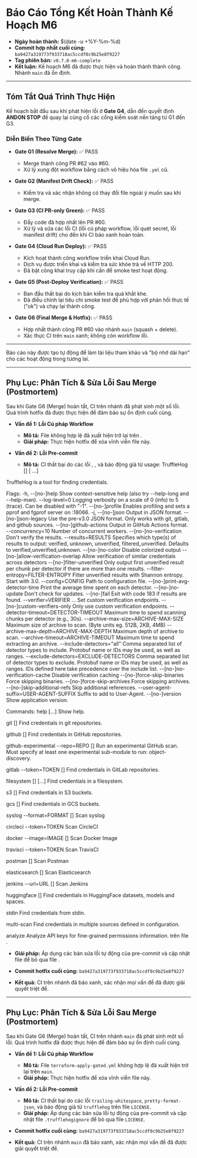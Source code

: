 # Báo Cáo Tổng Kết Hoàn Thành Kế Hoạch M6

- **Ngày hoàn thành:** $(date -u +%Y-%m-%d)
- **Commit hợp nhất cuối cùng:** `ba9427a319773f933718ac5ccdf0c9b25e8f9227`
- **Tag phiên bản:** `v0.7.0-m6-complete`
- **Kết luận:** Kế hoạch M6 đã được thực hiện và hoàn thành thành công. Nhánh `main` đã ổn định.

---

## Tóm Tắt Quá Trình Thực Hiện

Kế hoạch bắt đầu sau khi phát hiện lỗi ở **Gate G4**, dẫn đến quyết định **ANDON STOP** để quay lại củng cố các cổng kiểm soát nền tảng từ G1 đến G3.

### Diễn Biến Theo Từng Gate

- **Gate G1 (Resolve Merge):** ✅ PASS
  - Merge thành công PR #62 vào #60.
  - Xử lý xung đột workflow bằng cách vô hiệu hóa file `.yml` cũ.

- **Gate G2 (Manifest Drift Check):** ✅ PASS
  - Kiểm tra và xác nhận không có thay đổi file ngoài ý muốn sau khi merge.

- **Gate G3 (CI PR-only Green):** ✅ PASS
  - Đẩy code đã hợp nhất lên PR #60.
  - Xử lý và sửa các lỗi CI (lỗi cú pháp workflow, lỗi quét secret, lỗi manifest drift) cho đến khi CI báo xanh hoàn toàn.

- **Gate G4 (Cloud Run Deploy):** ✅ PASS
  - Kích hoạt thành công workflow triển khai Cloud Run.
  - Dịch vụ được triển khai và kiểm tra sức khỏe trả về HTTP 200.
  - Đã bật công khai truy cập khi cần để smoke test hoạt động.

- **Gate G5 (Post-Deploy Verification):** ✅ PASS
  - Ban đầu thất bại do kịch bản kiểm tra quá khắt khe.
  - Đã điều chỉnh lại tiêu chí smoke test để phù hợp với phản hồi thực tế ("ok") và chạy lại thành công.

- **Gate G6 (Final Merge & Hotfix):** ✅ PASS
  - Hợp nhất thành công PR #60 vào nhánh `main` (squash + delete).
  - Xác thực CI trên `main` xanh; không còn workflow lỗi.

---

Báo cáo này được tạo tự động để làm tài liệu tham khảo và "bộ nhớ dài hạn" cho các hoạt động trong tương lai.

---
## Phụ Lục: Phân Tích & Sửa Lỗi Sau Merge (Postmortem)

Sau khi Gate G6 (Merge) hoàn tất, CI trên nhánh  đã phát sinh một số lỗi. Quá trình hotfix đã được thực hiện để đảm bảo sự ổn định cuối cùng.

- **Vấn đề 1: Lỗi Cú pháp Workflow**
  - **Mô tả:** File  không hợp lệ đã xuất hiện trở lại trên .
  - **Giải pháp:** Thực hiện hotfix để xóa vĩnh viễn file này.

- **Vấn đề 2: Lỗi Pre-commit**
  - **Mô tả:** CI thất bại do các lỗi , , và báo động giả từ usage: TruffleHog [<flags>] <command> [<args> ...]

TruffleHog is a tool for finding credentials.


Flags:
  -h, --[no-]help                Show context-sensitive help (also try
                                 --help-long and --help-man).
      --log-level=0              Logging verbosity on a scale of 0 (info) to 5
                                 (trace). Can be disabled with "-1".
      --[no-]profile             Enables profiling and sets a pprof and fgprof
                                 server on :18066.
  -j, --[no-]json                Output in JSON format.
      --[no-]json-legacy         Use the pre-v3.0 JSON format. Only works with
                                 git, gitlab, and github sources.
      --[no-]github-actions      Output in GitHub Actions format.
      --concurrency=10           Number of concurrent workers.
      --[no-]no-verification     Don't verify the results.
      --results=RESULTS          Specifies which type(s) of results to
                                 output: verified, unknown, unverified,
                                 filtered_unverified. Defaults to
                                 verified,unverified,unknown.
      --[no-]no-color            Disable colorized output
      --[no-]allow-verification-overlap
                                 Allow verification of similar credentials
                                 across detectors
      --[no-]filter-unverified   Only output first unverified result per
                                 chunk per detector if there are more than one
                                 results.
      --filter-entropy=FILTER-ENTROPY
                                 Filter unverified results with Shannon entropy.
                                 Start with 3.0.
      --config=CONFIG            Path to configuration file.
      --[no-]print-avg-detector-time
                                 Print the average time spent on each detector.
      --[no-]no-update           Don't check for updates.
      --[no-]fail                Exit with code 183 if results are found.
      --verifier=VERIFIER ...    Set custom verification endpoints.
      --[no-]custom-verifiers-only
                                 Only use custom verification endpoints.
      --detector-timeout=DETECTOR-TIMEOUT
                                 Maximum time to spend scanning chunks per
                                 detector (e.g., 30s).
      --archive-max-size=ARCHIVE-MAX-SIZE
                                 Maximum size of archive to scan. (Byte units
                                 eg. 512B, 2KB, 4MB)
      --archive-max-depth=ARCHIVE-MAX-DEPTH
                                 Maximum depth of archive to scan.
      --archive-timeout=ARCHIVE-TIMEOUT
                                 Maximum time to spend extracting an archive.
      --include-detectors="all"  Comma separated list of detector types to
                                 include. Protobuf name or IDs may be used,
                                 as well as ranges.
      --exclude-detectors=EXCLUDE-DETECTORS
                                 Comma separated list of detector types to
                                 exclude. Protobuf name or IDs may be used,
                                 as well as ranges. IDs defined here take
                                 precedence over the include list.
      --[no-]no-verification-cache
                                 Disable verification caching
      --[no-]force-skip-binaries
                                 Force skipping binaries.
      --[no-]force-skip-archives
                                 Force skipping archives.
      --[no-]skip-additional-refs
                                 Skip additional references.
      --user-agent-suffix=USER-AGENT-SUFFIX
                                 Suffix to add to User-Agent.
      --[no-]version             Show application version.

Commands:
help [<command>...]
    Show help.

git [<flags>] <uri>
    Find credentials in git repositories.

github [<flags>]
    Find credentials in GitHub repositories.

github-experimental --repo=REPO [<flags>]
    Run an experimental GitHub scan. Must specify at least one experimental
    sub-module to run: object-discovery.

gitlab --token=TOKEN [<flags>]
    Find credentials in GitLab repositories.

filesystem [<flags>] [<path>...]
    Find credentials in a filesystem.

s3 [<flags>]
    Find credentials in S3 buckets.

gcs [<flags>]
    Find credentials in GCS buckets.

syslog --format=FORMAT [<flags>]
    Scan syslog

circleci --token=TOKEN
    Scan CircleCI

docker --image=IMAGE [<flags>]
    Scan Docker Image

travisci --token=TOKEN
    Scan TravisCI

postman [<flags>]
    Scan Postman

elasticsearch [<flags>]
    Scan Elasticsearch

jenkins --url=URL [<flags>]
    Scan Jenkins

huggingface [<flags>]
    Find credentials in HuggingFace datasets, models and spaces.

stdin
    Find credentials from stdin.

multi-scan
    Find credentials in multiple sources defined in configuration.

analyze
    Analyze API keys for fine-grained permissions information. trên file .
  - **Giải pháp:** Áp dụng các bản sửa lỗi tự động của pre-commit và cập nhật file  để bỏ qua file .

- **Commit hotfix cuối cùng:** `ba9427a319773f933718ac5ccdf0c9b25e8f9227`
- **Kết quả:** CI trên nhánh  đã báo xanh, xác nhận mọi vấn đề đã được giải quyết triệt để.

---
## Phụ Lục: Phân Tích & Sửa Lỗi Sau Merge (Postmortem)

Sau khi Gate G6 (Merge) hoàn tất, CI trên nhánh `main` đã phát sinh một số lỗi. Quá trình hotfix đã được thực hiện để đảm bảo sự ổn định cuối cùng.

- **Vấn đề 1: Lỗi Cú pháp Workflow**
  - **Mô tả:** File `terraform-apply-gated.yml` không hợp lệ đã xuất hiện trở lại trên `main`.
  - **Giải pháp:** Thực hiện hotfix để xóa vĩnh viễn file này.

- **Vấn đề 2: Lỗi Pre-commit**
  - **Mô tả:** CI thất bại do các lỗi `trailing-whitespace`, `pretty-format-json`, và báo động giả từ `trufflehog` trên file `LICENSE`.
  - **Giải pháp:** Áp dụng các bản sửa lỗi tự động của pre-commit và cập nhật file `.trufflehogignore` để bỏ qua file `LICENSE`.

- **Commit hotfix cuối cùng:** `ba9427a319773f933718ac5ccdf0c9b25e8f9227`
- **Kết quả:** CI trên nhánh `main` đã báo xanh, xác nhận mọi vấn đề đã được giải quyết triệt để.
